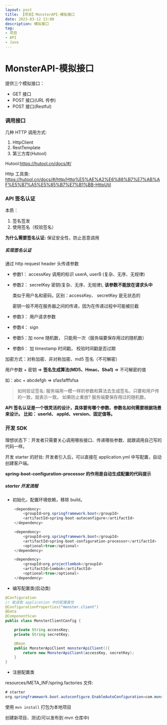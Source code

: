 ```yaml
---
layout: post
title: 【项目】MonsterAPI-模拟接口
date: 2023-03-12 13:00
description: 模拟接口
tag:
- 项目
- API
- Java
---
```


# MonsterAPI-模拟接口

提供三个模拟接口：

* GET 接口
* POST 接口(URL 传参)
* POST 接口(Restful)

### 调用接口

几种 HTTP 调用方式:

1. HttpClient
2. RestTemplate
3. 第三方库(Hutool)

Hutool:https://hutool.cn/docs/#/

Http 工具类: https://hutool.cn/docs/#/http/Http%E5%AE%A2%E6%88%B7%E7%AB%AF%E5%B7%A5%E5%85%B7%E7%B1%BB-HttpUtil

### API 签名认证

本质：

1. 签名签发
2. 使用签名（校验签名）

**为什么需要签名认证:** 保证安全性，防止恶意调用

##### 实现签名认证

通过 http request header 头传递参数

- 参数1： accessKey 调用的标识 userA, userB (复杂、无序、无规律)

- 参数2： secretKey 密钥(复杂、无序、无规律), **该参数不能放在请求头中**

  类似于用户名和密码，区别：accessKey、 secretKey 是无状态的

  密钥一般不用在服务器之间的传递，因为在传递过程中可能被拦截

- 参数3： 用户请求参数

- 参数4： sign

- 参数5：加 none 随机数， 只能用一次（服务端要保存用过的随机数）

- 参数6： 加 timestamp 时间戳， 校验时间戳是否过期

加密方式：对称加密、非对称加密、md5 签名（不可解密）

用户参数 + 密钥 => **签名生成算法(MD5、Hmac、Sha1)** => 不可解密的值

如：abc + abcdefgh => sfasfafffsfsa

> 如何验证签名: 服务端用一模一样的参数和算法去生成签名，只要和用户传的一致，就表示一致。
> 如果防止重放? 服务端要保存用过的随机数。

**API 签名认证是一个很灵活的设计，具体要有哪个参数、参数名如何需要根据场景来设计。
比如： userId、 appId、version、固定值等。**

### 开发 SDK

理想状态下：开发者只需要关心调用哪些接口、传递哪些参数、就跟调用自己写的代码一样。

开发 starter 的好处: 开发者引入后，可以直接在 application.yml 中写配置，自动创建客户端。

**spring-boot-configuration-processor 的作用是自动生成配置的代码提示**

##### starter 开发流程

* 初始化，配置环境依赖，移除 build。

```java
	<dependency>
        <groupId>org.springframework.boot</groupId>
        <artifactId>spring-boot-autoconfigure</artifactId>
    </dependency>

    <dependency>
        <groupId>org.springframework.boot</groupId>
        <artifactId>spring-boot-configuration-processor</artifactId>
        <optional>true</optional>
    </dependency>

    <dependency>
        <groupId>org.projectlombok</groupId>
        <artifactId>lombok</artifactId>
        <optional>true</optional>
	</dependency>
```

* 编写配置类(启动类)

```java
@Configuration
// 能读取 application 中的配置属性
@ConfigurationProperties("monster.client")
@Data
@ComponentScan
public class MonsterClientConfig {

    private String accessKey;
    private String secretKey;

    @Bean
    public MonsterApiClient monsterApiClient(){
        return new MonsterApiClient(accessKey, secretKey);
    }
}
```

* 注册配置类

resources/META_INF/spring.factories 文件:

```java
# starter
org.springframework.boot.autoconfigure.EnableAutoConfiguration=com.monster.monsterclientsdk.MonsterClientConfig
```

使用 `mvn install` 打包为本地项目

创建新项目、测试(可以发布到 mvn 仓库中)